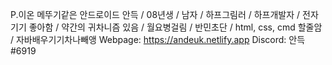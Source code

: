 P.이온
메뚜기같은 안드로이드 안득 / 08년생 / 남자 / 하프그림러 / 하프개발자 / 전자기기 좋아함 / 약간의 귀차니즘 있음 / 월요병걸림 / 반민초단 / html, css, cmd 할줄암 / 자바배우기기차나빼앵
Webpage: https://andeuk.netlify.app
Discord: 안득#6919
